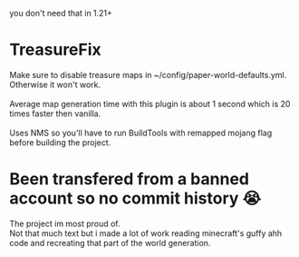 you don't need that in 1.21+
# TreasureFix
Make sure to disable treasure maps in ~/config/paper-world-defaults.yml.
<br>
Otherwise it won't work.
<br>
<br>
Average map generation time with this plugin is about 1 second which is 20 times faster then vanilla.
<br>
<br>
Uses NMS so you'll have to run BuildTools with remapped mojang flag before building the project.
<br>
# Been transfered from a banned account so no commit history :sob:
The project im most proud of.<br>
Not that much text but i made a lot of work reading minecraft's guffy ahh code and recreating that part of the world generation.<br>
